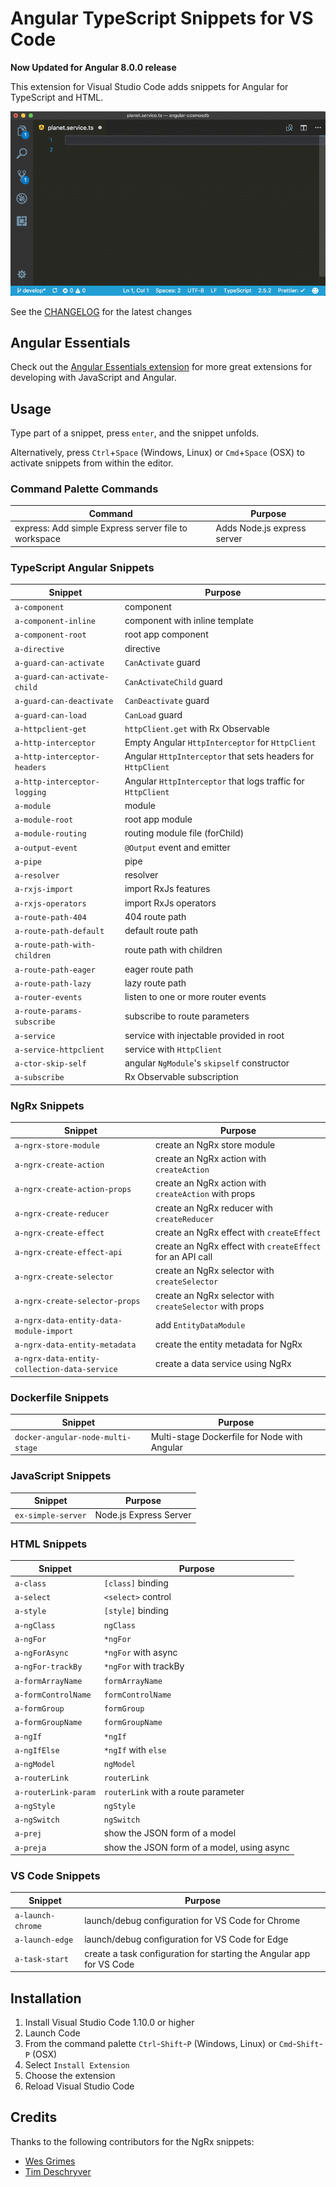 # Angular TypeScript Snippets for VS Code

**Now Updated for Angular 8.0.0 release**

This extension for Visual Studio Code adds snippets for Angular for TypeScript and HTML.

![Use Extension](images/use-extension.gif)

See the [CHANGELOG](CHANGELOG.md) for the latest changes

## Angular Essentials

Check out the [Angular Essentials extension](https://marketplace.visualstudio.com/items?itemName=johnpapa.angular-essentials&wt.mc_id=vscode_angular_snippets-github-jopapa) for more great extensions for developing with JavaScript and Angular.

## Usage

Type part of a snippet, press `enter`, and the snippet unfolds.

Alternatively, press `Ctrl`+`Space` (Windows, Linux) or `Cmd`+`Space` (OSX) to activate snippets from within the editor.

### Command Palette Commands

| Command                                              | Purpose                     |
| ---------------------------------------------------- | --------------------------- |
| express: Add simple Express server file to workspace | Adds Node.js express server |

### TypeScript Angular Snippets

| Snippet                      | Purpose                                                      |
| ---------------------------- | ------------------------------------------------------------ |
| `a-component`                | component                                                    |
| `a-component-inline`         | component with inline template                               |
| `a-component-root`           | root app component                                           |
| `a-directive`                | directive                                                    |
| `a-guard-can-activate`       | `CanActivate` guard                                          |
| `a-guard-can-activate-child` | `CanActivateChild` guard                                     |
| `a-guard-can-deactivate`     | `CanDeactivate` guard                                        |
| `a-guard-can-load`           | `CanLoad` guard                                              |
| `a-httpclient-get`           | `httpClient.get` with Rx Observable                          |
| `a-http-interceptor`         | Empty Angular `HttpInterceptor` for `HttpClient`             |
| `a-http-interceptor-headers` | Angular `HttpInterceptor` that sets headers for `HttpClient` |
| `a-http-interceptor-logging` | Angular `HttpInterceptor` that logs traffic for `HttpClient` |
| `a-module`                   | module                                                       |
| `a-module-root`              | root app module                                              |
| `a-module-routing`           | routing module file (forChild)                               |
| `a-output-event`             | `@Output` event and emitter                                  |
| `a-pipe`                     | pipe                                                         |
| `a-resolver`                 | resolver                                                     |
| `a-rxjs-import`              | import RxJs features                                         |
| `a-rxjs-operators`           | import RxJs operators                                        |
| `a-route-path-404`           | 404 route path                                               |
| `a-route-path-default`       | default route path                                           |
| `a-route-path-with-children` | route path with children                                     |
| `a-route-path-eager`         | eager route path                                             |
| `a-route-path-lazy`          | lazy route path                                              |
| `a-router-events`            | listen to one or more router events                          |
| `a-route-params-subscribe`   | subscribe to route parameters                                |
| `a-service`                  | service with injectable provided in root                     |
| `a-service-httpclient`       | service with `HttpClient`                                    |
| `a-ctor-skip-self`           | angular `NgModule`'s `skipself` constructor                  |
| `a-subscribe`                | Rx Observable subscription                                   |

### NgRx Snippets

| Snippet                                      | Purpose                                                   |
| -------------------------------------------- | --------------------------------------------------------- |
| `a-ngrx-store-module`                        | create an NgRx store module                               |
| `a-ngrx-create-action`                       | create an NgRx action with `createAction`                 |
| `a-ngrx-create-action-props`                 | create an NgRx action with `createAction` with props      |
| `a-ngrx-create-reducer`                      | create an NgRx reducer with `createReducer`               |
| `a-ngrx-create-effect`                       | create an NgRx effect with `createEffect`                 |
| `a-ngrx-create-effect-api`                   | create an NgRx effect with `createEffect` for an API call |
| `a-ngrx-create-selector`                     | create an NgRx selector with `createSelector`             |
| `a-ngrx-create-selector-props`               | create an NgRx selector with `createSelector` with props  |
| `a-ngrx-data-entity-data-module-import`      | add `EntityDataModule`                                    |
| `a-ngrx-data-entity-metadata`                | create the entity metadata for NgRx                       |
| `a-ngrx-data-entity-collection-data-service` | create a data service using NgRx                          |

### Dockerfile Snippets

| Snippet                           | Purpose                                      |
| --------------------------------- | -------------------------------------------- |
| `docker-angular-node-multi-stage` | Multi-stage Dockerfile for Node with Angular |

### JavaScript Snippets

| Snippet            | Purpose                |
| ------------------ | ---------------------- |
| `ex-simple-server` | Node.js Express Server |

### HTML Snippets

| Snippet              | Purpose                                    |
| -------------------- | ------------------------------------------ |
| `a-class`            | `[class]` binding                          |
| `a-select`           | `<select>` control                         |
| `a-style`            | `[style]` binding                          |
| `a-ngClass`          | `ngClass`                                  |
| `a-ngFor`            | `*ngFor`                                   |
| `a-ngForAsync`       | `*ngFor` with async                        |
| `a-ngFor-trackBy`    | `*ngFor` with trackBy                      |
| `a-formArrayName`    | `formArrayName`                            |
| `a-formControlName`  | `formControlName`                          |
| `a-formGroup`        | `formGroup`                                |
| `a-formGroupName`    | `formGroupName`                            |
| `a-ngIf`             | `*ngIf`                                    |
| `a-ngIfElse`         | `*ngIf` with `else`                        |
| `a-ngModel`          | `ngModel`                                  |
| `a-routerLink`       | `routerLink`                               |
| `a-routerLink-param` | `routerLink` with a route parameter        |
| `a-ngStyle`          | `ngStyle`                                  |
| `a-ngSwitch`         | `ngSwitch`                                 |
| `a-prej`             | show the JSON form of a model              |
| `a-preja`            | show the JSON form of a model, using async |

### VS Code Snippets

| Snippet           | Purpose                                                              |
| ----------------- | -------------------------------------------------------------------- |
| `a-launch-chrome` | launch/debug configuration for VS Code for Chrome                    |
| `a-launch-edge`   | launch/debug configuration for VS Code for Edge                      |
| `a-task-start`    | create a task configuration for starting the Angular app for VS Code |

## Installation

1. Install Visual Studio Code 1.10.0 or higher
1. Launch Code
1. From the command palette `Ctrl`-`Shift`-`P` (Windows, Linux) or `Cmd`-`Shift`-`P` (OSX)
1. Select `Install Extension`
1. Choose the extension
1. Reload Visual Studio Code

## Credits

Thanks to the following contributors for the NgRx snippets:

- [Wes Grimes](https://twitter.com/wesgrimes)
- [Tim Deschryver](https://twitter.com/tim_deschryver)
